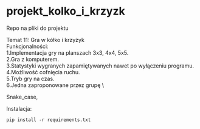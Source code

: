 # projekt_kolko_i_krzyzk
Repo na pliki do projektu

Temat 11: Gra w kółko i krzyżyk\
  Funkcjonalności:\
    1.Implementacja gry na planszach 3x3, 4x4, 5x5.\
    2.Gra z komputerem.\
    3.Statystyki wygranych zapamiętywanych nawet po wyłączeniu programu.\
    4.Możliwość cofnięcia ruchu.\
    5.Tryb gry na czas.\
    6.Jedna zaproponowane przez grupę \
  
Snake_case, 


Instalacja:

`pip install -r requirements.txt`
